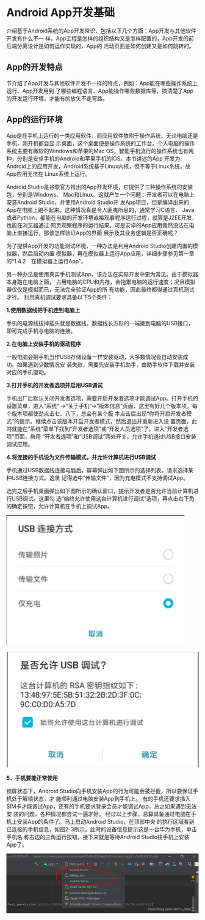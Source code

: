 

# Android App开发基础

介绍基于Android系统的App开发常识，包括以下几个方面：App开发与其他软件开发有什么不一 样，App工程是怎样的组织结构又是怎样配置的，App开发的前后端分离设计是如何运作实现的，App的 活动页面是如何创建又是如何跳转的。



## App的开发特点

节介绍了App开发与其他软件开发不一样的特点，例如：App能在哪些操作系统上运行、App开发用到 了哪些编程语言、App能操作哪些数据库等，搞清楚了App的开发运行环境，才能有的放矢不走弯路。

<div style="page-break-after: always;"></div>

## App的运行环境

App是在手机上运行的一类应用软件，而应用软件依附于操作系统，无论电脑还是手机，刚开机都会显 示桌面，这个桌面便是操作系统的工作台。个人电脑的操作系统主要有微软的Windows和苹果的Mac OS，智能手机流行的操作系统也有两种，分别是安卓手机的Android和苹果手机的iOS。本书讲述的App 开发为Android上的应用开发，Android系统基于Linux内核，但不等于Linux系统，故App应用无法在 Linux系统上运行。 

Android Studio是谷歌官方推出的App开发环境，它提供了三种操作系统的安装包，分别是Windows、 Mac和Linux。这就产生一个问题：开发者可以在电脑上安装Android Studio，并使用Android Studio开 发App项目，但是编译出来的App在电脑上跑不起来。这种情况真是令人匪夷所思的，通常学习C语言、 Java或者Python，都能在电脑的开发环境直接观看程序运行过程，就算是J2EE开发，也能在浏览器通过 网页观察程序的运行结果。可是安卓的App应用竟然没法在电脑上直接运行，那该怎样验证App的界面 展示及其业务逻辑是否正确呢？ 

为了提供App开发的功能测试环境，一种办法是利用Android Studio创建内置的模拟器，然后启动内置 模拟器，再在模拟器上运行App应用，详细步骤参见第一章的“1.4.2　在模拟器上运行App”。 

另一种办法是使用真实手机测试App，该办法在实际开发中更为常见。由于模拟器本身跑在电脑上面， 占用电脑的CPU和内存，会拖累电脑的运行速度；况且模拟器仅仅是模拟而已，无法完全验证App的所 有功能，因此最终都得通过真机测试才行。 利用真机调试要求具备以下5个条件：

**1.使用数据线把手机连到电脑上**

 手机的电源线拔掉插头就是数据线。数据线长方形的一端接到电脑的USB接口，即可完成手机与电脑的连接。

**2.在电脑上安装手机的驱动程序** 

一般电脑会把手机当作USB存储设备一样安装驱动，大多数情况会自动安装成功。如果遇到少数情况安 装失败，需要先安装手机助手，由助手软件下载并安装对应的手机驱动。

**3.打开手机的开发者选项并启用USB调试** 

手机出厂后默认关闭开发者选项，需要开启开发者选项才能调试App。打开手机的设置菜单，进入“系统” →“关于手机”→“版本信息”页面，这里有好几个版本项，每个版本项都使劲点击七、八下，总会有某个版 本点击后出现“你将开启开发者模式”的提示。继续点击该版本开启开发者模式，然后退出并重新进入设 置页面，此时就能在“系统”菜单下找到“开发者选项”或“开发人员选项”了。进入“开发者选项”页面，启用 “开发者选项”和“USB调试”两处开关，允许手机通过USB接口安装调试应用。

**4.将连接的手机设为文件传输模式，并允许计算机进行USB调试**

 手机通过USB数据线连接电脑后，屏幕弹出如下图所示的选择列表，请求选择某种USB连接方式。这里 记得选中“传输文件”，因为充电模式不支持调试App。

 选完之后手机桌面弹出如下图所示的确认窗口，提示开发者是否允许当前计算机进行USB调试。这里勾 选“始终允许使用这台计算机进行调试”选项，再点击右下角的确定按钮，允许计算机在手机上调试App。

![](/androidImages/image-20230726102648847.png)



![image-20230726102723531](/androidImages/image-20230726102723531.png)

**5．手机要能正常使用** 

锁屏状态下，Android Studio向手机安装App的行为可能会被拦截，所以要保证手机处于解锁状态，才 能顺利通过电脑安装App到手机上。 有的手机还要求插入SIM卡才能调试App，还有的手机要求登录会员才能调试App，总之如果遇到无法安 装的问题，各种情况都尝试一遍才好。 经过以上步骤，总算具备通过电脑在手机上安装App的条件了。马上启动Android Studio，在顶部中央 的执行区域看到已连接的手机信息，如图2-3所示。此时的设备信息提示这是一台华为手机，单击手机名 称右边的三角运行按钮，接下来就是等待Android Studio往手机上安装App了。

![img](/androidImages/20200819221714902.png)